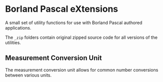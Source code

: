 # Borland Pascal eXtensions

A small set of utility functions for use with Borland Pascal authored applications.

The `_zip` folders contain original zipped source code for all versions of the utilities.

## Measurement Conversion Unit

The measurement conversion unit allows for common number conversions between various units.
